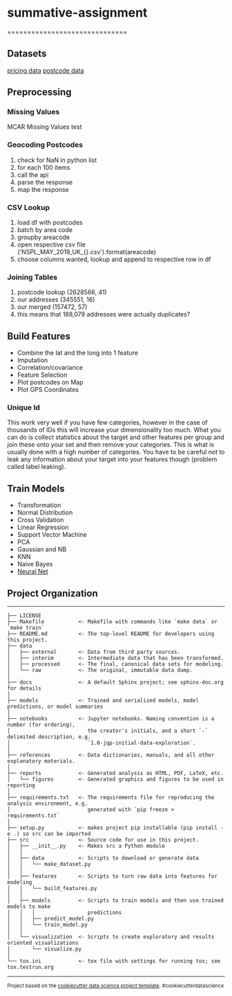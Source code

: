 # summative-assignment
==============================

## Datasets

[pricing data](http://landregistry.data.gov.uk/app/ppd/ppd_data?et%5B%5D=lrcommon%3Afreehold&et%5B%5D=lrcommon%3Aleasehold&limit=1000&max_date=4+June+2019&min_date=1+June+2013&nb%5B%5D=true&nb%5B%5D=false&ptype%5B%5D=lrcommon%3Adetached&ptype%5B%5D=lrcommon%3Asemi-detached&ptype%5B%5D=lrcommon%3Aterraced&ptype%5B%5D=lrcommon%3Aflat-maisonette&ptype%5B%5D=lrcommon%3AotherPropertyType&tc%5B%5D=ppd%3AstandardPricePaidTransaction&tc%5B%5D=ppd%3AadditionalPricePaidTransaction&town=london)
[postcode data](https://geoportal.statistics.gov.uk/datasets/national-statistics-postcode-lookup-may-2019)

## Preprocessing

### Missing Values

MCAR Missing Values test

### Geocoding Postcodes

1. check for NaN in python list
2. for each 100 items
3. call the api
4. parse the response
5. map the response

### CSV Lookup

1. load df with postcodes
2. batch by area code
3. groupby areacode
4. open respective csv file ('NSPL_MAY_2019_UK_{}.csv').format(areacode)
5. choose columns wanted, lookup and append to respective row in df

### Joining Tables

1. postcode lookup (2628568, 41)
2. our addresses (345551, 16)
3. our merged (157472, 57)
4. this means that 188,079 addresses were actually duplicates?

## Build Features

- Combine the lat and the long into 1 feature
- Imputation
- Correlation/covariance
- Feature Selection
- Plot postcodes on Map
- Plot GPS Coordinates

### Unique Id

This work very well if you have few categories, however in the case of thousands of IDs this will increase your dimensionality too much. What you can do is collect statistics about the target and other features per group and join these onto your set and then remove your categories. This is what is usually done with a high number of categories. You have to be careful not to leak any information about your target into your features though (problem called label leaking).

## Train Models

- Transformation
- Normal Distribution
- Cross Validation
- Linear Regression
- Support Vector Machine
- PCA
- Gaussian and NB
- KNN
- Naive Bayes
- [Neural Net](https://towardsdatascience.com/how-to-build-your-own-neural-network-from-scratch-in-python-68998a08e4f6)



## Project Organization
------------

    ├── LICENSE
    ├── Makefile           <- Makefile with commands like `make data` or `make train`
    ├── README.md          <- The top-level README for developers using this project.
    ├── data
    │   ├── external       <- Data from third party sources.
    │   ├── interim        <- Intermediate data that has been transformed.
    │   ├── processed      <- The final, canonical data sets for modeling.
    │   └── raw            <- The original, immutable data dump.
    │
    ├── docs               <- A default Sphinx project; see sphinx-doc.org for details
    │
    ├── models             <- Trained and serialized models, model predictions, or model summaries
    │
    ├── notebooks          <- Jupyter notebooks. Naming convention is a number (for ordering),
    │                         the creator's initials, and a short `-` delimited description, e.g.
    │                         `1.0-jqp-initial-data-exploration`.
    │
    ├── references         <- Data dictionaries, manuals, and all other explanatory materials.
    │
    ├── reports            <- Generated analysis as HTML, PDF, LaTeX, etc.
    │   └── figures        <- Generated graphics and figures to be used in reporting
    │
    ├── requirements.txt   <- The requirements file for reproducing the analysis environment, e.g.
    │                         generated with `pip freeze > requirements.txt`
    │
    ├── setup.py           <- makes project pip installable (pip install -e .) so src can be imported
    ├── src                <- Source code for use in this project.
    │   ├── __init__.py    <- Makes src a Python module
    │   │
    │   ├── data           <- Scripts to download or generate data
    │   │   └── make_dataset.py
    │   │
    │   ├── features       <- Scripts to turn raw data into features for modeling
    │   │   └── build_features.py
    │   │
    │   ├── models         <- Scripts to train models and then use trained models to make
    │   │   │                 predictions
    │   │   ├── predict_model.py
    │   │   └── train_model.py
    │   │
    │   └── visualization  <- Scripts to create exploratory and results oriented visualizations
    │       └── visualize.py
    │
    └── tox.ini            <- tox file with settings for running tox; see tox.testrun.org


--------

<p><small>Project based on the <a target="_blank" href="https://drivendata.github.io/cookiecutter-data-science/">cookiecutter data science project template</a>. #cookiecutterdatascience</small></p>
